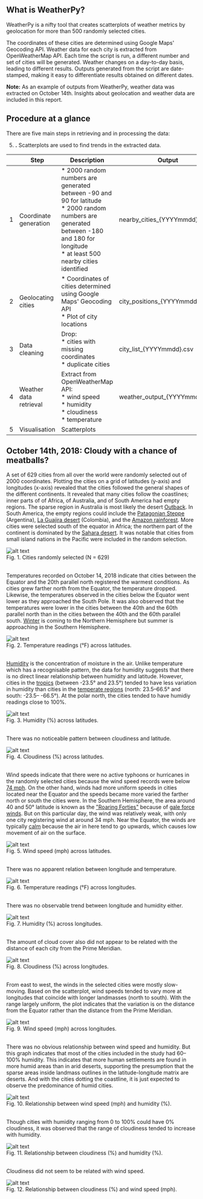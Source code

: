 ## What is WeatherPy?
WeatherPy is a nifty tool that creates scatterplots of weather metrics by geolocation for more than 500 randomly selected cities. 

The coordinates of these cities are determined using Google Maps' Geocoding API. Weather data for each city is extracted from OpenWeatherMap API. Each time the script is run, a different number and set of cities will be generated. Weather changes on a day-to-day basis, leading to different results. Outputs generated from the script are date-stamped, making it easy to differentiate results obtained on different dates.

__Note:__ As an example of outputs from WeatherPy, weather data was extracted on October 14th. Insights about geolocation and weather data are included in this report. 

## Procedure at a glance
There are five main steps in retrieving and in processing the data:



5. __.__ Scatterplots are used to find trends in the extracted data.

||Step|Description|Output|
|---|---|---|---|
|1|Coordinate generation|* 2000 random numbers are generated between -90 and 90 for latitude<br>* 2000 random numbers are generated between -180 and 180 for longitude<br>* at least 500 nearby cities identified|nearby_cities_{YYYYmmdd}.csv|
|2|Geolocating cities|* Coordinates of cities determined using Google Maps' Geocoding API<br>* Plot of city locations|city_positions_{YYYYmmdd}.csv|
|3|Data cleaning|Drop:<br>* cities with missing coordinates<br>* duplicate cities|city_list_{YYYYmmdd}.csv|
|4|Weather data retrieval|Extract from OpenWeatherMap API:<br>* wind speed<br>* humidity<br>* cloudiness<br>* temperature|weather_output_{YYYYmmdd}.csv|
|5|Visualisation|Scatterplots||


## October 14th, 2018: Cloudy with a chance of meatballs?
A set of 629 cities from all over the world were randomly selected out of 2000 coordinates. Plotting the cities on a grid of latitudes (y-axis) and longitudes (x-axis) revealed that the cities followed the general shapes of the different continents. It revealed that many cities follow the coastlines; inner parts of of Africa, of Australia, and of South America had empty regions. The sparse region in Australia is most likely the desert [Outback](http://www.ga.gov.au/scientific-topics/national-location-information/landforms/deserts). In South America, the empty regions could include the [Patagonian Steppe](https://www.britannica.com/place/Patagonia-region-Argentina) (Argentina), [La Guajira desert](https://www.cnn.com/travel/article/colombia-desert-la-guajira/index.html) (Colombia), and the [Amazon rainforest](https://www.britannica.com/place/Amazon-Rainforest). More cities were selected south of the equator in Africa; the northern part of the continent is dominated by the [Sahara desert](https://www.livescience.com/23140-sahara-desert.html). It was notable that cities from small island nations in the Pacific were included in the random selection.

![alt text](https://github.com/rochiecuevas/WeatherPy/blob/master/Images/city_positions_20181014.png)<br>
Fig. 1. Cities randomly selected (N = 629)<br><br>

Temperatures recorded on October 14, 2018 indicate that cities between the Equator and the 20th parallel north registered the warmest conditions. As cities grew farther north from the Equator, the temperature dropped. Likewise, the temperatures observed in the cities below the Equator went lower as they approached the South Pole. It was also observed that the temperatures were lower in the cities between the 40th and the 60th parallel north than in the cities between the 40th and the 60th parallel south. [Winter](https://sciencing.com/differences-between-northern-southern-hemisphere-8260091.html) is coming to the Northern Hemisphere but summer is approaching in the Southern Hemisphere.

![alt text](https://github.com/rochiecuevas/WeatherPy/blob/master/Images/lat_temp_20181014.png)<br>
Fig. 2. Temperature readings (°F) across latitudes.<br><br>

[Humidity](https://www.nationalgeographic.org/encyclopedia/humidity/) is the concentration of moisture in the air. Unlike temperature which has a recognisable pattern, the data for humidity suggests that there is no direct linear relationship between humidity and latitude. However, cities in the [tropics](https://www.nationalgeographic.org/encyclopedia/tropics/) (between -23.5° and 23.5°) tended to have less variation in humidity than cities in the [temperate regions](http://www.polaris.iastate.edu/NorthStar/Unit5/unit5_sub1.htm) (north: 23.5–66.5° and south: -23.5– -66.5°). At the polar north, the cities tended to have humidiy readings close to 100%. 

![alt text](https://github.com/rochiecuevas/WeatherPy/blob/master/Images/lat_hum_20181014.png)<br>
Fig. 3. Humidity (%) across latitudes.<br><br>

There was no noticeable pattern between cloudiness and latitude. 

![alt text](https://github.com/rochiecuevas/WeatherPy/blob/master/Images/lat_cloud_20181014.png)<br>
Fig. 4. Cloudiness (%) across latitudes.<br><br>

Wind speeds indicate that there were no active typhoons or hurricanes in the randomly selected cities because the wind speed records were below [74 mph](https://www.nhc.noaa.gov/aboutsshws.php). On the other hand, winds had more uniform speeds in cities located near the Equator and the speeds became more varied the farther north or south the cities were. In the Southern Hemisphere, the area around 40 and 50° latitude is known as the ["Roaring Forties"](https://oceanservice.noaa.gov/facts/roaring-forties.html) because of [gale force winds](https://en.wikipedia.org/wiki/Gale). But on this particular day, the wind was relatively weak, with only one city registering wind at around 34 mph. Near the Equator, the winds are typically [calm](https://oceanservice.noaa.gov/facts/doldrums.html) because the air in here tend to go upwards, which causes low movement of air on the surface.

![alt text](https://github.com/rochiecuevas/WeatherPy/blob/master/Images/lat_wind_20181014.png)<br>
Fig. 5. Wind speed (mph) across latitudes.<br><br>

There was no apparent relation between longitude and temperature.

![alt text](https://github.com/rochiecuevas/WeatherPy/blob/master/Images/long_temp_20181014.png)<br>
Fig. 6. Temperature readings (°F) across longitudes.<br><br>

There was no observable trend between longitude and humidity either.

![alt text](https://github.com/rochiecuevas/WeatherPy/blob/master/Images/long_hum_20181014.png)<br>
Fig. 7. Humidity (%) across longitudes.<br><br>

The amount of cloud cover also did not appear to be related with the distance of each city from the Prime Meridian.

![alt text](https://github.com/rochiecuevas/WeatherPy/blob/master/Images/long_cloud_20181014.png)<br>
Fig. 8. Cloudiness (%) across longitudes.<br><br>

From east to west, the winds in the selected cities were mostly slow-moving. Based on the scatterplot, wind speeds tended to vary more at longitudes that coincide with longer landmasses (north to south). With the range largely uniform, the plot indicates that the variation is on the distance from the Equator rather than the distance from the Prime Meridian.  

![alt text](https://github.com/rochiecuevas/WeatherPy/blob/master/Images/long_wind_20181014.png)<br>
Fig. 9. Wind speed (mph) across longitudes.<br><br>

There was no obvious relationship between wind speed and humidity. But this graph indicates that most of the cities included in the study had 60–100% humidity. This indicates that more human settlements are found in more humid areas than in arid deserts, supporting the presumption that the sparse areas inside landmass outlines in the latitude-longitude matrix are deserts. And with the cities dotting the coastline, it is just expected to observe the predominance of humid cities.

![alt text](https://github.com/rochiecuevas/WeatherPy/blob/master/Images/hum_wind_20181014.png)<br>
Fig. 10. Relationship between wind speed (mph) and humidity (%). <br><br>

Though cities with humidity ranging from 0 to 100% could have 0% cloudiness, it was observed that the range of cloudiness tended to increase with humidity. 

![alt text](https://github.com/rochiecuevas/WeatherPy/blob/master/Images/hum_cloud_20181014.png)<br>
Fig. 11. Relationship between cloudiness (%) and humidity (%).<br><br>

Cloudiness did not seem to be related with wind speed.

![alt text](https://github.com/rochiecuevas/WeatherPy/blob/master/Images/cloud_wind_20181014.png)<br>
Fig. 12. Relationship between cloudiness (%) and wind speed (mph).<br><br>

